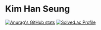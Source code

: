 # Kim Han Seung

[![Anurag's GitHub stats](https://github-readme-stats.vercel.app/api?username=Kor-HanS)](https://github.com/anuraghazra/github-readme-stats)
[![Solved.ac Profile](http://mazassumnida.wtf/api/v2/generate_badge?boj=hanking302)](https://solved.ac/hanking302/)
